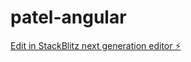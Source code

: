 # patel-angular

[Edit in StackBlitz next generation editor ⚡️](https://stackblitz.com/~/github.com/jayjayuu83/patel-angular)